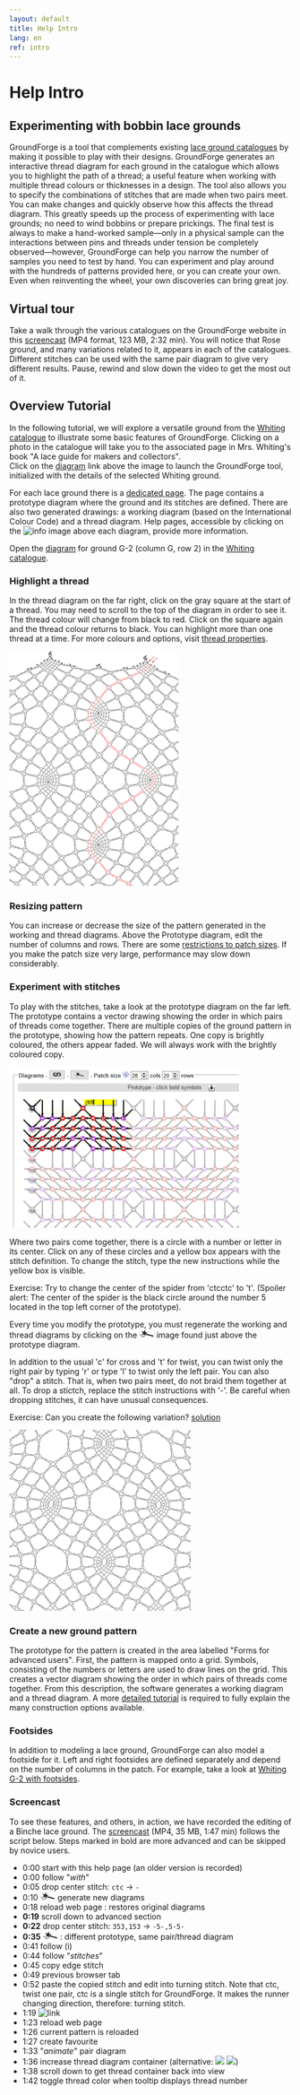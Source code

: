 ```yaml
---
layout: default
title: Help Intro
lang: en
ref: intro
---
```


Help Intro
==========

Experimenting with bobbin lace grounds
--------------------------------------

GroundForge is a tool that complements existing [lace ground catalogues](https://maetempels.github.io/MAE-gf/docs/license#literature) by making it possible to play with their designs.
GroundForge generates an interactive thread diagram for each ground in the catalogue which allows you to highlight the path of a thread; a useful feature when working with multiple thread colours or thicknesses in a design.
The tool also allows you to specify the combinations of stitches that are made when two pairs meet.  You can make changes and quickly observe how this affects the thread diagram.
This greatly speeds up the process of experimenting with lace grounds; no need to wind bobbins or prepare prickings. The final test is always to make a hand-worked sample&mdash;only in a physical sample can the interactions between pins and threads under tension be completely observed&mdash;however, GroundForge can help you narrow the number of samples you need to test by hand.
You can experiment and play around with the hundreds of patterns provided here, or you can create your own.
Even when reinventing the wheel, your own discoveries can bring great joy.


Virtual tour
------------

Take a walk through the various catalogues on the GroundForge website in this [screencast](https://github.com/d-bl/GroundForge/releases/download/2019-Q2/catalogues.mp4) (MP4 format, 123 MB, 2:32 min). You will notice that Rose ground, and many variations related to it, appears in each of the catalogues.  Different stitches can be used with the same pair diagram to give very different results.  Pause, rewind and slow down the video to get the most out of it.

Overview Tutorial
-----------------

In the following tutorial, we will explore a versatile ground from the [Whiting catalogue] to illustrate some basic features of GroundForge.
Clicking on a photo in the catalogue will take you to the associated page in Mrs. Whiting's book "A lace guide for makers and collectors".  
Click on the [diagram] link above the image to launch the GroundForge tool, initialized with the details of the selected Whiting ground.

For each lace ground there is a [dedicated page](../tiles.html).
The page contains a prototype diagram where the ground and its stitches are defined.
There are also two generated drawings: a working diagram (based on the International Colour Code) and a thread diagram.
Help pages, accessible by clicking on the ![info](images/information-icon.png) image above each diagram, provide more information.

Open the [diagram] for ground G-2 (column G, row 2) in the [Whiting catalogue].

[Whiting catalogue]: /gw-lace-to-gf/

[diagram]: /GroundForge/tiles?whiting=G2_P199&patchWidth=14&patchHeight=13&f1=ctctt&a1=ctcctc&j2=ctc&i2=ctcll&h2=ctctt&g2=ctctt&f2=ctctt&e2=ctctt&d2=ctctt&c2=ctcrrr&b2=ctc&j3=ctcll&i3=ctctt&h3=ctctt&g3=ctcttl&f3=ctc&e3=ctcttr&d3=ctctt&c3=ctctt&b3=ctcrrr&a3=ctc&j4=ctctt&i4=ctctt&h4=ctcttl&g4=ctc&f4=ctc&e4=ctc&d4=ctcttr&c4=ctctt&b4=ctctt&a4=ctcttt&j5=ctctt&i5=ctcttl&h5=ctc&g5=ctc&e5=ctc&d5=ctc&c5=ctcttr&b5=ctctt&a5=ctctt&tile=5----5----,-CDD632AAB,5666632222,5666632222,56666-2222&tileStitch=ctct&shiftColsSW=-5&shiftRowsSW=5&shiftColsSE=5&shiftRowsSE=5

### Highlight a thread

In the thread diagram on the far right, click on the gray square at the start of a thread.  You may need to scroll to the top of the diagram in order to see it.  The thread colour will change from black to red.  Click on the square again and the thread colour returns to black.  You can highlight more than one thread at a time.  For more colours and options, visit [thread properties](Thread-Properties).

![](images/G2-toggle-thread.png)

### Resizing pattern

You can increase or decrease the size of the pattern generated in the working and thread diagrams. Above the Prototype diagram, edit the number of columns and rows. There are some [restrictions to patch sizes](Patch-Size). If you make the patch size very large, performance may slow down considerably.

### Experiment with stitches

To play with the stitches, take a look at the prototype diagram on the far left.
The prototype contains a vector drawing showing the order in which pairs of threads come together.
There are multiple copies of the ground pattern in the prototype, showing how the pattern repeats.
One copy is brightly coloured, the others appear faded.  We will always work with the brightly coloured copy.

![](images/G2-stitch-editor.png)

Where two pairs come together, there is a circle with a number or letter in its center.  Click on any of these circles and a yellow box appears with the stitch definition.  To change the stitch, type the new instructions while the yellow box is visible.

Exercise: Try to change the center of the spider from 'ctcctc' to 't'.  (Spoiler alert: The center of the spider is the black circle around the number 5 located in the top left corner of the prototype).

Every time you modify the prototype, you must regenerate the working and thread diagrams by clicking on the ![wand](../images/wand.png) image found just above the prototype diagram.

In addition to the usual 'c' for cross and 't' for twist, you can twist only the right pair by typing 'r' or type 'l' to twist only the left pair.
You can also "drop" a stitch.  That is, when two pairs meet, do not braid them together at all.  To drop a stictch, replace the stitch instructions with '-'.  Be careful when dropping stitches, it can have unusual consequences.

Exercise: Can you create the following variation? [solution](/GroundForge/tiles?patchWidth=20&patchHeight=20&f1=-&a1=t&j2=ctc&i2=ctcll&h2=ctctt&g2=ctctt&f2=ctctt&e2=ctctt&d2=ctctt&c2=ctcrrr&b2=ctc&j3=ctcll&i3=ctctt&h3=ctctt&g3=ctcttl&f3=ctc&e3=ctcttr&d3=ctctt&c3=ctctt&b3=ctcrrr&a3=ctc&j4=ctctt&i4=ctctt&h4=ctcttl&g4=ctc&f4=ctc&e4=ctc&d4=ctcttr&c4=ctctt&b4=ctctt&a4=ctcttt&j5=ctctt&i5=ctcttl&h5=ctc&g5=ctc&e5=ctc&d5=ctc&c5=ctcttr&b5=ctctt&a5=ctctt&tile=5----5----,-CDD632AAB,5666632222,5666632222,56666-2222&footsideStitch=ctctt&tileStitch=ctct&headsideStitch=ctctt&shiftColsSW=-5&shiftRowsSW=5&shiftColsSE=5&shiftRowsSE=5)

![](images/G2-modified.png)

### Create a new ground pattern

The prototype for the pattern is created in the area labelled "Forms for advanced users". 
First, the pattern is mapped onto a grid.  Symbols, consisting of the numbers or letters are used to draw lines on the grid.  This creates a vector diagram showing the order in which pairs of threads come together.
From this description, the software generates a working diagram and a thread diagram.
A more [detailed tutorial](Advanced) is required to fully explain the many construction options available.

### Footsides

In addition to modeling a lace ground, GroundForge can also model a footside for it.  Left and right footsides are defined separately and depend on the number of columns in the patch.
For example, take a look at [Whiting G-2 with footsides].

[Whiting G-2 with footsides]:
/GroundForge/tiles?patchWidth=12&patchHeight=20&j1=ctctt&e1=ctcctc&c1=ctc&b1=ctc&q2=ctctt&n2=ctc&m2=ctc&l2=ctctt&k2=ctctt&j2=ctctt&i2=ctctt&h2=ctctt&g2=ctc&f2=ctc&d2=ctc&c2=ctcrr&b2=ctc&a2=ctctt&r3=ctctt&q3=ctctt&n3=ctc&m3=ctctt&l3=ctctt&k3=ctctt&j3=ctc&i3=ctctt&h3=ctctt&g3=ctctt&f3=ctc&e3=ctc&d3=ctcll&c3=ctc&b3=ctcll&r4=ctctt&q4=ctctt&n4=ctctt&m4=ctctt&l4=ctctt&k4=ctc&j4=ctc&i4=ctc&h4=ctctt&g4=ctctt&f4=ctctt&e4=ctc&d4=ctctt&c4=ctcrr&b4=ctc&a4=ctctt&r5=ctctt&n5=ctctt&m5=ctctt&l5=ctc&k5=ctc&i5=ctc&h5=ctc&g5=ctctt&f5=ctctt&e5=ctctt&d5=ctctt&c5=ctc&b5=ctcll&q6=ctctt&c6=ctcrr&b6=ctc&a6=ctctt&r7=ctctt&q7=ctctt&d7=ctctt&c7=ctc&b7=ctcll&a7=ctctt&q8=ctctt&d8=ctctt&c8=ctcrr&b8=ctc&r9=ctctt&q9=ctctt&d9=ctcll&c9=ctc&b9=ctcll&a9=ctctt&q10=ctctt&d10=ctcll&c10=ctcrr&b10=ctc&footside=X14-,4886,-111,B883,X111,488-,1115,X786,1114,X786&tile=5----5----,-CDD632AAB,5666632222,5666632222,56666-2222&headside=XX,8X,37,37,-7,5X,17,7X,27,7X,&footsideStitch=ctc&tileStitch=ctctt&headsideStitch=ctctt&shiftColsSW=-5&shiftRowsSW=5&shiftColsSE=5&shiftRowsSE=5

### Screencast

To see these features, and others, in action, we have recorded the editing of a Binche lace ground.
The [screencast](https://github.com/d-bl/GroundForge/releases/download/2019-Q2/BK-31.mp4) (MP4, 35 MB, 1:47 min) follows the script below.
Steps marked in bold are more advanced and can be skipped by novice users. 

* 0:00 start with this help page (an older version is recorded)
* 0:00 follow "_with_"
* 0:05 drop center stitch: `ctc` -> `-`
* 0:10 ![wand](../images/wand.png) generate new diagrams
* 0:18 reload web page : restores original diagrams
* **0:19** scroll down to advanced section
* **0:22** drop center stitch: `353,153` -> `-5-,5-5-`
* **0:35** ![wand](../images/wand.png) : different prototype, same pair/thread diagram
* 0:41 follow (i)
* 0:44 follow "_stitches_"
* 0:45 copy edge stitch
* 0:49 previous browser tab
* 0:52 paste the copied stitch and edit into turning stitch.
       Note that ctc, twist one pair, ctc is a single stitch for GroundForge.
       It makes the runner changing direction, therefore: turning stitch. 
* 1:19 ![link](../images/link.png)
* 1:23 reload web page
* 1:26 current pattern is reloaded
* 1:27 create favourite
* 1:33 "_animate_" pair diagram
* 1:36 increase thread diagram container (alternative: ![](../images/size-inc.jpg) ![](../images/size-dec.jpg))
* 1:38 scroll down to get thread container back into view
* 1:42 toggle thread color when tooltip displays thread number
